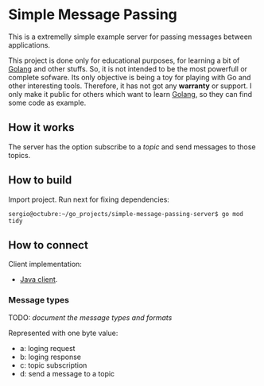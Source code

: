 # Simple Message Passing 

This is a extremelly simple example server for passing messages between applications.

This project is done only for educational purposes, for learning a bit of [Golang](https://go.dev/) and other stuffs. 
So, it is not intended to be the most powerfull or complete sofware. Its only objective is being a toy for playing with Go
and other interesting tools. Therefore, it has not got any **warranty** or support. I only make it public for others which
want to learn [Golang](https://go.dev/), so they can find some code as example. 

## How it works

The server has the option subscribe to a _topic_ and send messages to those topics.

## How to build

Import project. Run next for fixing dependencies:

```    
sergio@octubre:~/go_projects/simple-message-passing-server$ go mod tidy 
```

## How to connect

Client implementation:

- [Java client](https://github.com/scruz84/smp-java-client).

### Message types

TODO: _document the message types and formats_

Represented with one byte value:
- a: loging request
- b: loging response
- c: topic subscription
- d: send a message to a topic